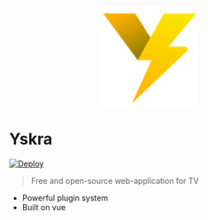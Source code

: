 <p align="center">
    <img width="180" src="public/logo.svg" alt="Yskra logo">
</p>


# Yskra

[![Deploy](https://github.com/Yskra/yskra/actions/workflows/mian.yml/badge.svg)](https://github.com/Yskra/yskra/actions/workflows/mian.yml)

> Free and open-source web-application for TV

- Powerful plugin system
- Built on vue
